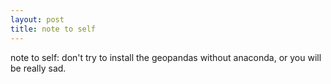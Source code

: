 ```yaml
---
layout: post
title: note to self
---
```


note to self: don't try to install the geopandas without anaconda, or you will be really sad.